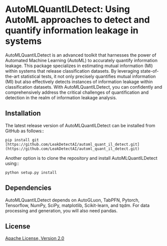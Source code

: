 # AutoMLQuantILDetect: Using AutoML approaches to detect and quantify information leakage in systems

AutoMLQuantILDetect is an advanced toolkit that harnesses the power of Automated Machine Learning (AutoML) to accurately quantify information leakage. 
This package specializes in estimating mutual information (MI) within systems that release classification datasets. 
By leveraging state-of-the-art statistical tests, it not only precisely quantifies mutual information (MI) but also effectively detects instances of information leakage within classification datasets. 
With AutoMLQuantILDetect, you can confidently and comprehensively address the critical challenges of quantification and detection in the realm of information leakage analysis.


Installation
------------
The latest release version of AutoMLQuantILDetect can be installed from GitHub as follows::
	
	pip install git [https://github.com/LeakDetectAI/automl_quant_il_detect.git](https://github.com/LeakDetectAI/automl_quant_il_detect.git)
 
Another option is to clone the repository and install AutoMLQuantILDetect using::

	python setup.py install


Dependencies
------------
AutoMLQuantILDetect depends on AutoGLuon, TabPFN, Pytorch, Tensorflow, NumPy, SciPy, matplotlib, Scikit-learn, and tqdm. For data processing and generation, you will also need pandas.

License
--------
[Apache License, Version 2.0](https://github.com/LeakDetectAI/automl_quant_il_detect/blob/master/LICENSE)
